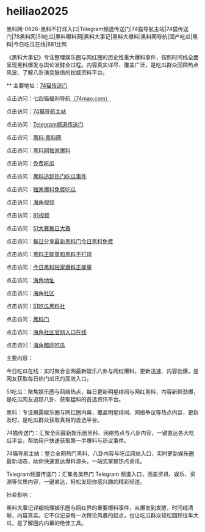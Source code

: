 # heiliao2025
黑料网-0626-黑料不打烊入口|Telegram频道传送门|74猫导航主站|74猫传送门|78黑料网|51吃瓜|黑料曝料网|黑料大事记|黑料大爆料|黑料网导航|国产吃瓜|黑料|今日吃瓜在线|881比鸭

《黑料大事记》专注整理娱乐圈与网红圈的历史性重大爆料事件，按照时间线全面呈现黑料爆发与舆论发酵全过程。内容真实详尽、覆盖广泛，是吃瓜群众回顾热点风波、了解八卦演变脉络的权威资料平台。

** 主要地址：<a href="https://74mao.com/">74猫传送门</a>

点击访问：七四猫福利导航<a href="https://74mao.com/">（74mao.com）</a>

点击访问：<a href="https://74mao.com/">74猫导航主站</a>

点击访问：<a href="https://74mao.com/">Telegram频道传送门</a>

点击访问：<a href="https://heiliaolvzlu3.pages.dev">黑料·黑料网</a>

点击访问：<a href="https://heiliaoyvnrda.pages.dev">黑料网独家爆料</a>

点击访问：<a href="https://heiliaoxey7ic.pages.dev">免费吃瓜</a>

点击访问：<a href="https://heiliaoal51na.pages.dev">黑料追踪热门吃瓜事件</a>

点击访问：<a href="https://heiliaoavkush.pages.dev">独家爆料免费吃瓜</a>

点击访问：<a href="https://hj-67.pages.dev/">海角视频</a>

点击访问：<a href="https://hj-76.pages.dev/">91视频</a>

点击访问：<a href="https://pc1-10.pages.dev/">51大赛每日大赛</a>

点击访问：<a href="https://hlshe3.pages.dev/">每日分享最新黑料门今日黑料免费</a>

点击访问：<a href="https://hl156.pages.dev/">黑料正能量和黑料不打烊</a>

点击访问：<a href="https://hl173.pages.dev/">今日黑料独家爆料正能量</a>

点击访问：<a href="https://hj-68.pages.dev/">海角地址</a>

点击访问：<a href="https://hj-03.pages.dev/">海角社区</a>

点击访问：<a href="https://hl123.pages.dev/">51吃瓜黑料社</a>

点击访问：<a href="https://hl165.pages.dev/">黑料门</a>

点击访问：<a href="https://hj-561.pages.dev/">海角社区官网入口在线</a>

点击访问：<a href="https://hj-562.pages.dev/">海角暗网吃瓜</a>

主要内容：

今日吃瓜在线：实时聚合全网最新娱乐八卦与网红爆料，更新迅速、内容劲爆，是网友获取每日热门瓜讯的高效入口。

51吃瓜：聚焦娱乐圈与网络热点，每日更新明星绯闻与网红黑料，内容新鲜劲爆，是吃瓜网友追踪八卦、获取猛料的首选资讯平台。

黑料：专注揭露娱乐圈与网红圈内幕，覆盖明星绯闻、网络争议等热点内容，更新及时，是吃瓜群众获取真相的首选平台。

74猫传送门：汇聚全网最新娱乐圈黑料、网络热点与八卦内容，一键直达各大吃瓜平台，帮助用户快速获取第一手爆料与热议事件。

74猫导航主站：整合全网热门黑料、八卦内容与吃瓜网站入口，实时更新娱乐圈最新动态，助你快速直达爆料源头，一站式掌握热点资讯。

Telegram频道传送门：汇集各类热门 Telegram 频道入口，涵盖资讯、娱乐、资源等优质内容，一键直达，轻松发现你感兴趣的精彩频道。

社会影响：

黑料大事记详细梳理娱乐圈与网红界的重要爆料事件，从爆发到发酵，时间线清晰，内容真实。它不仅记录每一次舆论风暴的起点，也让吃瓜群众轻松回顾往年大瓜，是了解圈内内幕的绝佳工具。

<span style="display:none;">[Canonical link](https://github.com/Aman20250626/Aman12）</span>
